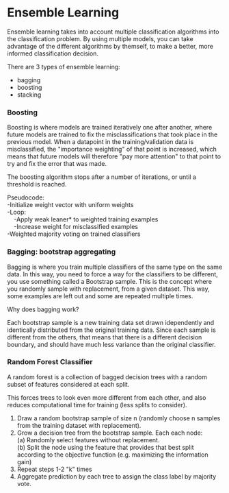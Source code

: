 # Ensemble Learning
Ensemble learning takes into account multiple classification algorithms into the classification problem. By using multiple models, you can take advantage of the different algorithms by themself, to make a better, more informed classification decision.

There are 3 types of ensemble learning:
- bagging
- boosting
- stacking

### Boosting
Boosting is where models are trained iteratively one after another, where future models are trained to fix the misclassifications that took place in the previous model. When a datapoint in the training/validation data is misclassified, the "importance weighting" of that point is increased, which means that future models will therefore "pay more attention" to that point to try and fix the error that was made.

The boosting algorithm stops after a number of iterations, or until a threshold is reached.

Pseudocode:    
-Initialize weight vector with uniform weights    
-Loop:     
&nbsp;&nbsp;&nbsp;&nbsp;-Apply weak leaner* to weighted training examples    
&nbsp;&nbsp;&nbsp;&nbsp;-Increase weight for misclassified examples    
-Weighted majority voting on trained classifiers    

### Bagging: bootstrap aggregating
Bagging is where you train multiple classifiers of the same type on the same data. In this way, you need to force a way for the classifiers to be different, you use something called a Bootstrap sample. This is the concept where you randomly sample with replacement, from a given dataset. This way, some examples are left out and some are repeated multiple times.

Why does bagging work?

Each bootstrap sample is a new training data set drawn idependently and identically distributed from the original training data. Since each sample is different from the others, that means that there is a different decision boundary, and should have much less variance than the original classifier.

### Random Forest Classifier
A random forest is a collection of bagged decision trees with a random subset of features considered at each split.

This forces trees to look even more different from each other, and also reduces computational time for training (less splits to consider). 

1. Draw a random bootstrap sample of size n (randomly choose n samples from the training dataset with replacement). 
2. Grow a decision tree from the bootstrap sample. Each each node:     
(a) Randomly select features without replacement.    
(b) Split the node using the feature that provides that best split according to the objective function (e.g. maximizing the information gain)    
3. Repeat steps 1-2 "k" times 
4. Aggregate prediction by each tree to assign the class label by majority vote.

